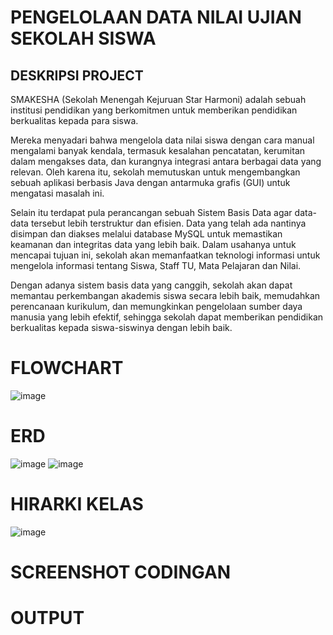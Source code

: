 # PENGELOLAAN DATA NILAI UJIAN SEKOLAH SISWA
## DESKRIPSI PROJECT

SMAKESHA (Sekolah Menengah Kejuruan Star Harmoni) adalah sebuah institusi pendidikan yang berkomitmen untuk memberikan pendidikan berkualitas kepada para siswa. 

Mereka menyadari bahwa mengelola data nilai siswa dengan cara manual mengalami banyak kendala, termasuk kesalahan pencatatan, kerumitan dalam mengakses data, dan kurangnya integrasi antara berbagai data yang relevan. Oleh karena itu, sekolah memutuskan untuk mengembangkan sebuah aplikasi berbasis Java dengan antarmuka grafis (GUI) untuk mengatasi masalah ini. 

  Selain itu terdapat pula perancangan sebuah Sistem Basis Data agar data-data tersebut lebih terstruktur dan efisien. Data yang telah ada nantinya disimpan dan diakses melalui database MySQL untuk memastikan keamanan dan integritas data yang lebih baik. Dalam usahanya untuk mencapai tujuan ini, sekolah akan memanfaatkan teknologi informasi untuk mengelola informasi tentang Siswa, Staff TU, Mata Pelajaran dan Nilai. 

Dengan adanya sistem basis data yang canggih, sekolah akan dapat memantau perkembangan akademis siswa secara lebih baik, memudahkan perencanaan kurikulum, dan memungkinkan pengelolaan sumber daya manusia yang lebih efektif, sehingga sekolah dapat memberikan pendidikan berkualitas kepada siswa-siswinya dengan lebih baik.  

# FLOWCHART 
![image](https://github.com/PA-PBOxDBD/PA-PBO-DBD-KELOMPOK-24/assets/121924124/0fc262b3-9ab4-47e6-9e53-3a667da12011)



# ERD
![image](https://github.com/PA-PBOxDBD/PA-PBO-DBD-KELOMPOK-24/assets/121924124/af6be1ea-d8d1-4043-bb27-4ed1b4bef17a)
![image](https://github.com/PA-PBOxDBD/PA-PBO-DBD-KELOMPOK-24/assets/121924124/1dd3613a-4519-4881-9df3-7edc5970ec8f)

# HIRARKI KELAS
![image](https://github.com/PA-PBOxDBD/PA-PBO-DBD-KELOMPOK-24/assets/121924124/83ea1334-8522-4989-b765-f6b975b3c8fc)


# SCREENSHOT CODINGAN
# OUTPUT 
